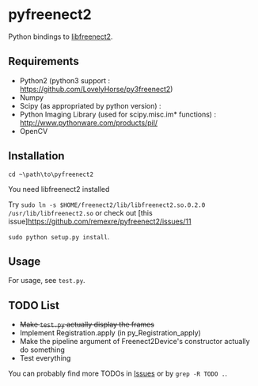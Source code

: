 pyfreenect2
===========

Python bindings to [libfreenect2](https://github.com/OpenKinect/libfreenect2).

Requirements
---------

- Python2 (python3 support : https://github.com/LovelyHorse/py3freenect2)
- Numpy
- Scipy (as appropriated by python version) : 
- Python Imaging Library (used for scipy.misc.im* functions) : http://www.pythonware.com/products/pil/
- OpenCV

Installation
---------
`cd ~\path\to\pyfreenect2`

You need libfreenect2 installed

Try `sudo ln -s $HOME/freenect2/lib/libfreenect2.so.0.2.0 /usr/lib/libfreenect2.so` or check out [this issue]https://github.com/remexre/pyfreenect2/issues/11

`sudo python setup.py install`.

Usage
---------

For usage, see `test.py`.


TODO List
---------
 * ~~Make `test.py` actually display the frames~~
 * Implement Registration.apply (in py_Registration_apply)
 * Make the pipeline argument of Freenect2Device's constructor actually do something
 * Test everything

You can probably find more TODOs in [Issues](https://github.com/tikiking1/pyfreenect2/issues) or by `grep -R TODO .`.
